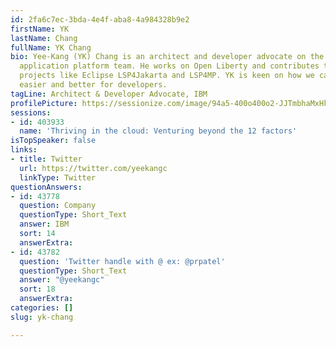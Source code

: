 ```yaml
---
id: 2fa6c7ec-3bda-4e4f-aba8-4a984328b9e2
firstName: YK
lastName: Chang
fullName: YK Chang
bio: Yee-Kang (YK) Chang is an architect and developer advocate on the IBM's Java
  application platform team. He works on Open Liberty and contributes to various OSS
  projects like Eclipse LSP4Jakarta and LSP4MP. YK is keen on how we can make life
  easier and better for developers.
tagLine: Architect & Developer Advocate, IBM
profilePicture: https://sessionize.com/image/94a5-400o400o2-JJTmbhaMxHky3urHMujeHT.png
sessions:
- id: 403933
  name: 'Thriving in the cloud: Venturing beyond the 12 factors'
isTopSpeaker: false
links:
- title: Twitter
  url: https://twitter.com/yeekangc
  linkType: Twitter
questionAnswers:
- id: 43778
  question: Company
  questionType: Short_Text
  answer: IBM
  sort: 14
  answerExtra: 
- id: 43782
  question: 'Twitter handle with @ ex: @prpatel'
  questionType: Short_Text
  answer: "@yeekangc"
  sort: 18
  answerExtra: 
categories: []
slug: yk-chang

---
```

